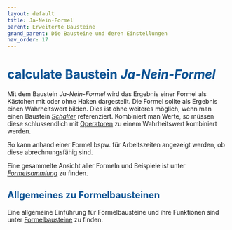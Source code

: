 ```yaml
---
layout: default
title: Ja-Nein-Formel
parent: Erweiterte Bausteine
grand_parent: Die Bausteine und deren Einstellungen
nav_order: 17
---
```


# <span style="color:#0b5394"><span class="material-icons">calculate</span> **Baustein *Ja-Nein-Formel***</span>

Mit dem Baustein *Ja-Nein-Formel* wird das Ergebnis einer Formel als Kästchen mit oder ohne Haken dargestellt. 
Die Formel sollte als Ergebnis einen Wahrheitswert bilden. Dies ist ohne weiteres möglich, wenn man einen Baustein [*Schalter*](/docs/record-spec-settings/grand-childs-form/switch.html) referenziert.
Kombiniert man Werte, so müssen diese schlussendlich mit [Operatoren](/docs/formulary/childs/symbol-operator.html#rechensymbole--operatoren) zu einem Wahrheitswert kombiniert werden. 

So kann anhand einer Formel bspw. für Arbeitszeiten angezeigt werden, ob diese abrechnungsfähig sind.

Eine gesammelte Ansicht aller Formeln und Beispiele ist unter [*Formelsammlung*](/docs/formulas/formulas.html) zu finden.

## <span style="color:#0b5394">Allgemeines zu Formelbausteinen</span>

Eine allgemeine Einführung für Formelbausteine und ihre Funktionen sind unter [Formelbausteine](/docs/formulary/formulary.html) zu finden.